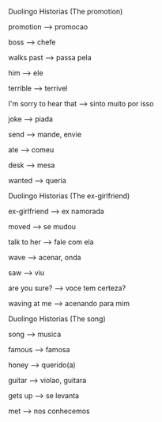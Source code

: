 <p>Duolingo Historias (The promotion)</p>
<p>promotion --> promocao</p>
<p>boss --> chefe</p>
<p>walks past --> passa pela</p>
<p>him --> ele</p>
<p>terrible --> terrivel</p>
<p>I'm sorry to hear that --> sinto muito por isso</p>
<p>joke --> piada</p>
<p>send --> mande, envie</p>
<p>ate --> comeu</p>
<p>desk --> mesa</p>
<p>wanted --> queria</p>

<p>Duolingo Historias (The ex-girlfriend)</p>
<p>ex-girlfriend --> ex namorada</p>
<p>moved --> se mudou</p>
<p>talk to her --> fale com ela</p>
<p>wave --> acenar, onda</p>
<p>saw --> viu</p>
<p>are you sure? --> voce tem certeza?</p>
<p>waving at me --> acenando para mim</p>

<p>Duolingo Historias (The song)</p>
<p>song --> musica</p>
<p>famous --> famosa</p>
<p>honey --> querido(a)</p>
<p>guitar --> violao, guitara</p>
<p>gets up --> se levanta</p>
<p>met --> nos conhecemos</p>


